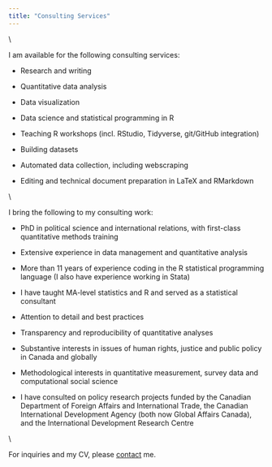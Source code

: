 ```yaml
---
title: "Consulting Services"
---
```


\  

I am available for the following consulting services:

* Research and writing

* Quantitative data analysis 

* Data visualization 

* Data science and statistical programming in R

* Teaching R workshops (incl. RStudio, Tidyverse, git/GitHub integration)

* Building datasets

* Automated data collection, including webscraping

* Editing and technical document preparation in LaTeX and RMarkdown

\  

I bring the following to my consulting work:

* PhD in political science and international relations, with first-class quantitative methods training

* Extensive experience in data management and quantitative analysis

* More than 11 years of experience coding in the R statistical programming language (I also have experience working in Stata)

* I have taught MA-level statistics and R and served as a statistical consultant 

* Attention to detail and best practices

* Transparency and reproducibility of quantitative analyses 

* Substantive interests in issues of human rights, justice and public policy in Canada and globally

* Methodological interests in quantitative measurement, survey data and computational social science

* I have consulted on policy research projects funded by the Canadian Department of Foreign Affairs and International Trade, the Canadian International Development Agency (both now Global Affairs Canada), and the International Development Research Centre

\  

For inquiries and my CV, please [contact](contact.html) me.

